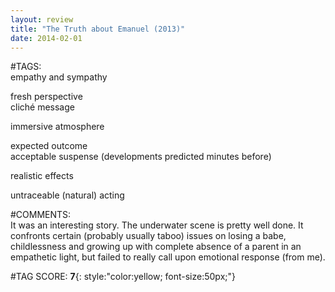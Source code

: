 ```yaml
---  
layout: review  
title: "The Truth about Emanuel (2013)"  
date: 2014-02-01  
---  
```

  
#TAGS:  
empathy and sympathy  
  
fresh perspective  
cliché message  
  
immersive atmosphere  
  
expected outcome  
acceptable suspense (developments predicted minutes before)  
  
realistic effects  
  
untraceable (natural) acting  
  
#COMMENTS:  
It was an interesting story. The underwater scene is pretty well done. It confronts certain (probably usually taboo) issues on losing a babe, childlessness and growing up with complete absence of a parent in an empathetic light, but failed to really call upon emotional response (from me).  
  
  
  
  
  
#TAG SCORE: **7**{: style:"color:yellow; font-size:50px;"}  
